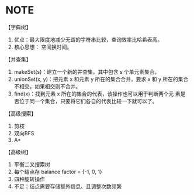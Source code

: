 # NOTE

【字典树】

1. 优点：最大限度地减少无谓的字符串比较，查询效率比哈希表高。
2. 核心思想： 空间换时间。

【并查集】

1. makeSet(s)：建立一个新的并查集，其中包含 s 个单元素集合。
2. unionSet(x, y)：把元素 x 和元素 y 所在的集合合并，要求 x 和 y 所在的集合不相交，如果相交则不合并。
3. find(x)：找到元素 x 所在的集合的代表，该操作也可以用于判断两个元
素是否位于同一个集合，只要将它们各自的代表比较一下就可以了。

【高级搜索】

1. 剪枝
2. 双向BFS
3. A*

【高级树】

1. 平衡二叉搜索树
2. 每个结点存 balance factor = {-1, 0, 1}
3. 四种旋转操作
4. 不足：结点需要存储额外信息、且调整次数频繁